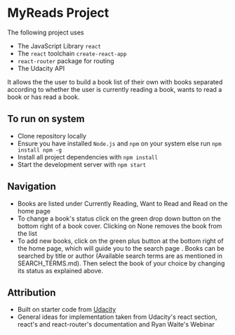 # MyReads Project

The following project uses 
* The JavaScript Library `react` 
* The `react` toolchain `create-react-app` 
* `react-router` package for routing
* The Udacity API

It allows the the user to build a book list of their own with books separated according to whether the user is currently reading a book, wants to read a book or has read a book.


## To run on system
* Clone repository locally
* Ensure you have installed `Node.js` and `npm` on your system else run `npm install npm -g`
* Install all project dependencies with `npm install`
* Start the development server with `npm start`


## Navigation
* Books are listed under Currently Reading, Want to Read and Read on the home page
* To change a book's status click on the green drop down button on the bottom right of a book cover. Clicking on None removes the book from the list
* To add new books, click on the green plus button at the bottom right of the home page, which will guide you to the search page . Books can be searched by title or author (Available search terms are as mentioned in SEARCH_TERMS.md). Then select the book of your choice by changing its status as explained above. 


## Attribution
* Built on starter code from [Udacity](https://github.com/udacity/reactnd-project-myreads-starter)
* General ideas for implementation taken from Udacity's react section, react's and react-router's documentation and Ryan Waite's Webinar
